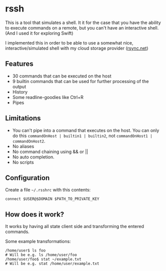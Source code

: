 # rssh

This is a tool that simulates a shell. It it for the case that you have the ability to execute commands
on a remote, but you can't have an interactive shell. (And I used it for exploring Swift)

I implemented this in order to be able to use a somewhat nice, interactive/simulated shell with my cloud storage provider ([rsync.net](https://www.rsync.net/))
## Features
- 30 commands that can be executed on the host
- 9 builtin commands that can be used for further processing of the output
- History
- Some readline-goodies like Ctrl+R
- Pipes

## Limitations
- You can't pipe into a command that executes on the host. You can only do this `commandOnHost | builtin1 | builtin2`, not `commandOnHost1 | commandOnHost2`.
- No aliases
- No command chaining using && or ||
- No auto completion.
- No scripts

## Configuration
Create a file `~/.rsshrc` with this contents:
```
connect $USER@$DOMAIN $PATH_TO_PRIVATE_KEY
```

## How does it work?
It works by having all state client side and transforming the entered commands.

Some example transformations:
```
/home/user$ ls foo
# Will be e.g. ls /home/user/foo
/home/user/foo$ stat ~/example.txt
# Will be e.g. stat /home/user/example.txt
```
